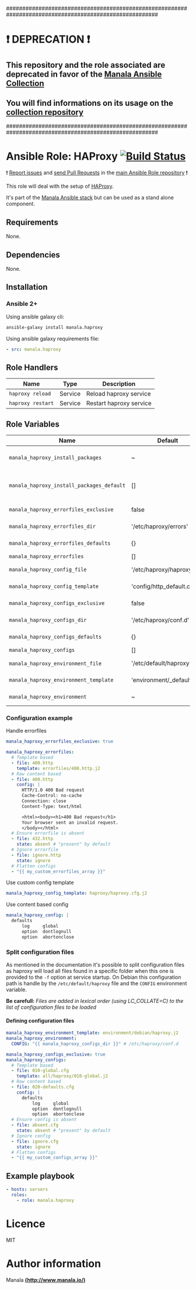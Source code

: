 #######################################################################################################

# :exclamation: DEPRECATION :exclamation:

## This repository and the role associated are deprecated in favor of the [Manala Ansible Collection](https://galaxy.ansible.com/manala/roles)

## You will find informations on its usage on the [collection repository](https://github.com/manala/ansible-roles)

#######################################################################################################

# Ansible Role: HAProxy [![Build Status](https://travis-ci.org/manala/ansible-role-haproxy.svg?branch=master)](https://travis-ci.org/manala/ansible-role-haproxy)

:exclamation: [Report issues](https://github.com/manala/ansible-roles/issues) and [send Pull Requests](https://github.com/manala/ansible-roles/pulls) in the [main Ansible Role repository](https://github.com/manala/ansible-roles) :exclamation:

This role will deal with the setup of [HAProxy](http://www.haproxy.org/).

It's part of the [Manala Ansible stack](http://www.manala.io) but can be used as a stand alone component.

## Requirements

None.

## Dependencies

None.

## Installation

### Ansible 2+

Using ansible galaxy cli:

```bash
ansible-galaxy install manala.haproxy
```

Using ansible galaxy requirements file:

```yaml
- src: manala.haproxy
```

## Role Handlers
| Name              | Type    | Description             |
| ----------------- | ------- | ----------------------- |
| `haproxy reload`  | Service | Reload haproxy service  |
| `haproxy restart` | Service | Restart haproxy service |

## Role Variables

| Name                                      | Default                      | Type         | Description                            |
| ----------------------------------------- | ---------------------------- | ------------ | -------------------------------------- |
| `manala_haproxy_install_packages`         | ~                            | Array        | Dependency packages to install         |
| `manala_haproxy_install_packages_default` | []                           | Array        | Default dependency packages to install |
| `manala_haproxy_errorfiles_exclusive`     | false                        | Boolean      | Errorfiles exclusivity                 |
| `manala_haproxy_errorfiles_dir`           | '/etc/haproxy/errors'        | String       | Errorfiles directory path              |
| `manala_haproxy_errorfiles_defaults`      | {}                           | Array        | Errorfiles defaults                    |
| `manala_haproxy_errorfiles`               | []                           | Array        | Errorfiles                             |
| `manala_haproxy_config_file`              | '/etc/haproxy/haproxy.cfg'   | String       | Configuration file path                |
| `manala_haproxy_config_template`          | 'config/http_default.cfg.j2' | String       | Configuration template                 |
| `manala_haproxy_configs_exclusive`        | false                        | Boolean      | Configurations exclusivity             |
| `manala_haproxy_configs_dir`              | '/etc/haproxy/conf.d'        | String       | Configurations dir path                |
| `manala_haproxy_configs_defaults`         | {}                           | Array        | Configuration defaults                 |
| `manala_haproxy_configs`                  | []                           | Array        | Configurations                         |
| `manala_haproxy_environment_file`         | '/etc/default/haproxy'       | String       | Environment file path                  |
| `manala_haproxy_environment_template`     | 'environment/_default.j2'    | String       | Environment base template              |
| `manala_haproxy_environment`              | ~                            | Array/String | Environment directives                 |

### Configuration example

Handle errorfiles

```yaml
manala_haproxy_errorfiles_exclusive: true

manala_haproxy_errorfiles:
  # Template based
  - file: 400.http
    template: errorfiles/400.http.j2
  # Raw content based
  - file: 400.http
    config: |
      HTTP/1.0 400 Bad request
      Cache-Control: no-cache
      Connection: close
      Content-Type: text/html

      <html><body><h1>400 Bad request</h1>
      Your browser sent an invalid request.
      </body></html>
  # Ensure errorfile is absent
  - file: 432.http
    state: absent # "present" by default
  # Ignore errorfile
  - file: ignore.http
    state: ignore
  # Flatten configs
  - "{{ my_custom_errorfiles_array }}"
```

Use custom config template

```yaml
manala_haproxy_config_template: haproxy/haproxy.cfg.j2
```

Use content based config

```yaml
manala_haproxy_config: |
  defaults
      log     global
      option  dontlognull
      option  abortonclose
```

### Split configuration files

As mentioned in the documentation it's possible to split configuration files as haproxy will load all files found in a specific folder when this one is provided to the `-f` option at service startup.
On Debian this configuration path is handle by the `/etc/default/haproxy` file and the `CONFIG` environment variable.

**Be carefull:** *Files are added in lexical order (using LC_COLLATE=C) to the list of configuration files to be loaded*

#### Defining configuration files

```yaml
manala_haproxy_environment_template: environment/debian/haproxy.j2
manala_haproxy_environment:
  CONFIG: "{{ manala_haproxy_configs_dir }}" # /etc/haproxy/conf.d

manala_haproxy_configs_exclusive: true
manala_haproxy_configs:
  # Template based
  - file: 010-global.cfg
    template: all/haproxy/010-global.j2
  # Raw content based
  - file: 020-defaults.cfg
    config: |
      defaults
          log     global
          option  dontlognull
          option  abortonclose
  # Ensure config is absent
  - file: absent.cfg
    state: absent # "present" by default
  # Ignore config
  - file: ignore.cfg
    state: ignore
  # Flatten configs
  - "{{ my_custom_configs_array }}"
```

## Example playbook

```yaml
- hosts: servers
  roles:
    - role: manala.haproxy
```

# Licence

MIT

# Author information

Manala [**(http://www.manala.io/)**](http://www.manala.io)
